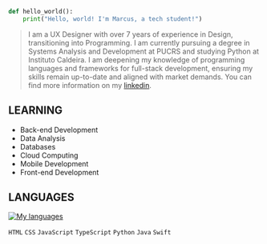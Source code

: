 
```python
def hello_world():
    print("Hello, world! I'm Marcus, a tech student!")
```

>I am a UX Designer with over 7 years of experience in Design, transitioning into Programming. I am currently pursuing a degree in Systems Analysis and Development at PUCRS and studying Python at Instituto Caldeira. I am deepening my knowledge of programming languages and frameworks for full-stack development, ensuring my skills remain up-to-date and aligned with market demands. You can find more information on my [linkedin](https://www.linkedin.com/in/marcusgarim/).


## LEARNING
-   Back-end Development
-   Data Analysis
-   Databases
-   Cloud Computing
-   Mobile Development
-   Front-end Development


## LANGUAGES

[![My languages](https://skillicons.dev/icons?i=html,css,js,ts,py,java,swift)](https://skillicons.dev)

`HTML` `CSS` `JavaScript` `TypeScript` `Python` `Java` `Swift`

